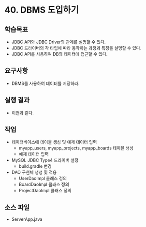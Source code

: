 # 40. DBMS 도입하기

## 학습목표

- JDBC API와 JDBC Driver의 관계를 설명할 수 있다.
- JDBC 드라이버의 각 타입에 따라 동작하는 과정과 특징을 설명할 수 있다.
- JDBC API를 사용하여 DB의 데이터에 접근할 수 있다.

## 요구사항

- DBMS를 사용하여 데이터를 저장하라.

## 실행 결과

- 이전과 같다.

## 작업

- 데이터베이스에 테이블 생성 및 예제 데이터 입력
  - myapp_users, myapp_projects, myapp_boards 테이블 생성
  - 예제 데이터 입력
- MySQL JDBC Type4 드라이버 설정
  - build.gradle 변경
- DAO 구현체 생성 및 적용
  - UserDaoImpl 클래스 정의
  - BoardDaoImpl 클래스 정의
  - ProjectDaoImpl 클래스 정의

## 소스 파일

- ServerApp.java 
